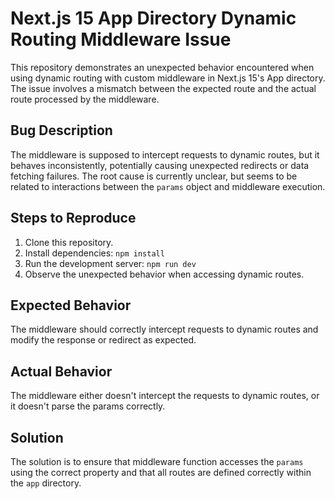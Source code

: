 # Next.js 15 App Directory Dynamic Routing Middleware Issue

This repository demonstrates an unexpected behavior encountered when using dynamic routing with custom middleware in Next.js 15's App directory.  The issue involves a mismatch between the expected route and the actual route processed by the middleware.

## Bug Description

The middleware is supposed to intercept requests to dynamic routes, but it behaves inconsistently, potentially causing unexpected redirects or data fetching failures. The root cause is currently unclear, but seems to be related to interactions between the `params` object and middleware execution.

## Steps to Reproduce

1. Clone this repository.
2. Install dependencies: `npm install`
3. Run the development server: `npm run dev`
4. Observe the unexpected behavior when accessing dynamic routes. 

## Expected Behavior

The middleware should correctly intercept requests to dynamic routes and modify the response or redirect as expected.

## Actual Behavior

The middleware either doesn't intercept the requests to dynamic routes, or it doesn't parse the params correctly. 

## Solution

The solution is to ensure that middleware function accesses the `params` using the correct property and that all routes are defined correctly within the `app` directory.
